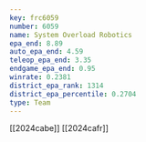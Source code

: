```yaml
---
key: frc6059
number: 6059
name: System Overload Robotics
epa_end: 8.89
auto_epa_end: 4.59
teleop_epa_end: 3.35
endgame_epa_end: 0.95
winrate: 0.2381
district_epa_rank: 1314
district_epa_percentile: 0.2704
type: Team
---
```

[[2024cabe]]
[[2024cafr]]
